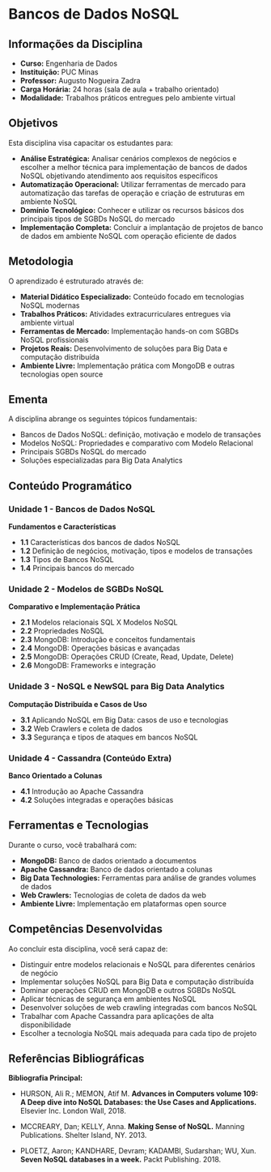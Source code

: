# Bancos de Dados NoSQL

## Informações da Disciplina

- **Curso:** Engenharia de Dados
- **Instituição:** PUC Minas
- **Professor:** Augusto Nogueira Zadra
- **Carga Horária:** 24 horas (sala de aula + trabalho orientado)
- **Modalidade:** Trabalhos práticos entregues pelo ambiente virtual

## Objetivos

Esta disciplina visa capacitar os estudantes para:

- **Análise Estratégica:** Analisar cenários complexos de negócios e escolher a melhor técnica para implementação de bancos de dados NoSQL objetivando atendimento aos requisitos específicos
- **Automatização Operacional:** Utilizar ferramentas de mercado para automatização das tarefas de operação e criação de estruturas em ambiente NoSQL
- **Domínio Tecnológico:** Conhecer e utilizar os recursos básicos dos principais tipos de SGBDs NoSQL do mercado
- **Implementação Completa:** Concluir a implantação de projetos de banco de dados em ambiente NoSQL com operação eficiente de dados

## Metodologia

O aprendizado é estruturado através de:

- **Material Didático Especializado:** Conteúdo focado em tecnologias NoSQL modernas
- **Trabalhos Práticos:** Atividades extracurriculares entregues via ambiente virtual
- **Ferramentas de Mercado:** Implementação hands-on com SGBDs NoSQL profissionais
- **Projetos Reais:** Desenvolvimento de soluções para Big Data e computação distribuída
- **Ambiente Livre:** Implementação prática com MongoDB e outras tecnologias open source

## Ementa

A disciplina abrange os seguintes tópicos fundamentais:

- Bancos de Dados NoSQL: definição, motivação e modelo de transações
- Modelos NoSQL: Propriedades e comparativo com Modelo Relacional
- Principais SGBDs NoSQL do mercado
- Soluções especializadas para Big Data Analytics

## Conteúdo Programático

### Unidade 1 - Bancos de Dados NoSQL

**Fundamentos e Características**
- **1.1** Características dos bancos de dados NoSQL
- **1.2** Definição de negócios, motivação, tipos e modelos de transações
- **1.3** Tipos de Bancos NoSQL
- **1.4** Principais bancos do mercado

### Unidade 2 - Modelos de SGBDs NoSQL

**Comparativo e Implementação Prática**
- **2.1** Modelos relacionais SQL X Modelos NoSQL
- **2.2** Propriedades NoSQL
- **2.3** MongoDB: Introdução e conceitos fundamentais
- **2.4** MongoDB: Operações básicas e avançadas
- **2.5** MongoDB: Operações CRUD (Create, Read, Update, Delete)
- **2.6** MongoDB: Frameworks e integração

### Unidade 3 - NoSQL e NewSQL para Big Data Analytics

**Computação Distribuída e Casos de Uso**
- **3.1** Aplicando NoSQL em Big Data: casos de uso e tecnologias
- **3.2** Web Crawlers e coleta de dados
- **3.3** Segurança e tipos de ataques em bancos NoSQL

### Unidade 4 - Cassandra (Conteúdo Extra)

**Banco Orientado a Colunas**
- **4.1** Introdução ao Apache Cassandra
- **4.2** Soluções integradas e operações básicas

## Ferramentas e Tecnologias

Durante o curso, você trabalhará com:

- **MongoDB:** Banco de dados orientado a documentos
- **Apache Cassandra:** Banco de dados orientado a colunas
- **Big Data Technologies:** Ferramentas para análise de grandes volumes de dados
- **Web Crawlers:** Tecnologias de coleta de dados da web
- **Ambiente Livre:** Implementação em plataformas open source

## Competências Desenvolvidas

Ao concluir esta disciplina, você será capaz de:

- Distinguir entre modelos relacionais e NoSQL para diferentes cenários de negócio
- Implementar soluções NoSQL para Big Data e computação distribuída
- Dominar operações CRUD em MongoDB e outros SGBDs NoSQL
- Aplicar técnicas de segurança em ambientes NoSQL
- Desenvolver soluções de web crawling integradas com bancos NoSQL
- Trabalhar com Apache Cassandra para aplicações de alta disponibilidade
- Escolher a tecnologia NoSQL mais adequada para cada tipo de projeto

## Referências Bibliográficas

**Bibliografia Principal:**

- HURSON, Ali R.; MEMON, Atif M. **Advances in Computers volume 109: A Deep dive into NoSQL Databases: the Use Cases and Applications.** Elsevier Inc. London Wall, 2018.

- MCCREARY, Dan; KELLY, Anna. **Making Sense of NoSQL.** Manning Publications. Shelter Island, NY. 2013.

- PLOETZ, Aaron; KANDHARE, Devram; KADAMBI, Sudarshan; WU, Xun. **Seven NoSQL databases in a week.** Packt Publishing. 2018.

